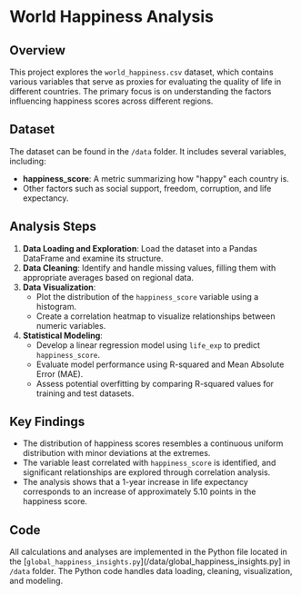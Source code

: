 # World Happiness Analysis

## Overview
This project explores the `world_happiness.csv` dataset, which contains various variables that serve as proxies for evaluating the quality of life in different countries. The primary focus is on understanding the factors influencing happiness scores across different regions.

## Dataset
The dataset can be found in the `/data` folder. It includes several variables, including:

- **happiness_score**: A metric summarizing how "happy" each country is.
- Other factors such as social support, freedom, corruption, and life expectancy.

## Analysis Steps
1. **Data Loading and Exploration**: Load the dataset into a Pandas DataFrame and examine its structure.
2. **Data Cleaning**: Identify and handle missing values, filling them with appropriate averages based on regional data.
3. **Data Visualization**:
   - Plot the distribution of the `happiness_score` variable using a histogram.
   - Create a correlation heatmap to visualize relationships between numeric variables.
4. **Statistical Modeling**:
   - Develop a linear regression model using `life_exp` to predict `happiness_score`.
   - Evaluate model performance using R-squared and Mean Absolute Error (MAE).
   - Assess potential overfitting by comparing R-squared values for training and test datasets.

## Key Findings
- The distribution of happiness scores resembles a continuous uniform distribution with minor deviations at the extremes.
- The variable least correlated with `happiness_score` is identified, and significant relationships are explored through correlation analysis.
- The analysis shows that a 1-year increase in life expectancy corresponds to an increase of approximately 5.10 points in the happiness score.

## Code
All calculations and analyses are implemented in the Python file located in the [`global_happiness_insights.py`](/data/global_happiness_insights.py] in `/data` folder. The Python code handles data loading, cleaning, visualization, and modeling.
